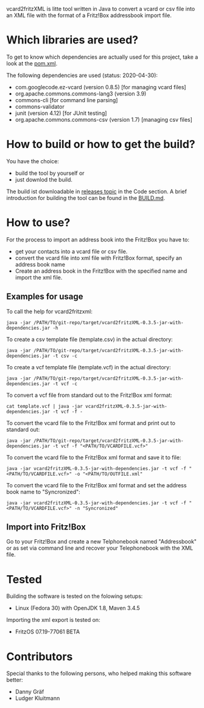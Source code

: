 vcard2fritzXML is litte tool written in Java to convert a vcard or csv file into an XML file with the format of a Fritz!Box addressbook import file. 

# Which libraries are used?
To get to know which dependencies are actually used for this project, take a look at the [pom.xml](https://github.com/berkholz/vcard2fritzXML/blob/master/pom.xml). 

The following dependencies are used (status: 2020-04-30):
* com.googlecode.ez-vcard (version 0.8.5) [for managing vcard files]
* org.apache.commons.commons-lang3 (version 3.9)
* commons-cli [for command line parsing]
* commons-validator 
* junit (version 4.12) [for JUnit testing]
* org.apache.commons.commons-csv (version 1.7) [managing csv files]

# How to build or how to get the build?
You have the choice: 
- build the tool by yourself or 
- just downlod the build. 

The build ist downloadable in [releases topic](https://github.com/berkholz/vcard2fritzXML/releases) in the Code section. 
A brief introduction for building the tool can be found in the [BUILD.md](https://github.com/berkholz/vcard2fritzXML/blob/master/BUILD.md).

# How to use?
For the process to import an address book into the Fritz!Box you have to:
* get your contacts into a vcard file or csv file.
* convert the vcard file into xml file with Fritz!Box format, specify an address book name
* Create an address book in the Fritz!Box with the specified name and import the xml file.

## Examples for usage

To call the help for vcard2fritzxml:

    java -jar /PATH/TO/git-repo/target/vcard2fritzXML-0.3.5-jar-with-dependencies.jar -h


To create a csv template file (template.csv) in the actual directory:

    java -jar /PATH/TO/git-repo/target/vcard2fritzXML-0.3.5-jar-with-dependencies.jar -t csv -c


To create a vcf template file (template.vcf) in the actual directory:

    java -jar /PATH/TO/git-repo/target/vcard2fritzXML-0.3.5-jar-with-dependencies.jar -t vcf -c


To convert a vcf file from standard out to the Fritz!Box xml format:

    cat template.vcf | java -jar vcard2fritzXML-0.3.5-jar-with-dependencies.jar -t vcf -f - 


To convert the vcard file to the Fritz!Box xml format and print out to standard out:

    java -jar /PATH/TO/git-repo/target/vcard2fritzXML-0.3.5-jar-with-dependencies.jar -t vcf -f "<PATH/TO/VCARDFILE.vcf>" 


To convert the vcard file to the Fritz!Box xml format and save it to file:

    java -jar vcard2fritzXML-0.3.5-jar-with-dependencies.jar -t vcf -f "<PATH/TO/VCARDFILE.vcf>" -o "<PATH/TO/OUTFILE.xml"


To convert the vcard file to the Fritz!Box xml format and set the address book name to "Syncronized":

    java -jar vcard2fritzXML-0.3.5-jar-with-dependencies.jar -t vcf -f "<PATH/TO/VCARDFILE.vcf>" -n "Syncronized"


## Import into Fritz!Box
Go to your Fritz!Box and create a new Telphonebook named "Addressbook" or as set via command line and recover your Telephonebook with the XML file.


# Tested 
Building the software is tested on the folowing setups:
* Linux (Fedora 30) with OpenJDK 1.8, Maven 3.4.5 

Importing the xml export is tested on:
* FritzOS 07.19-77061 BETA 


# Contributors
Special thanks to the following persons, who helped making this software better:
* Danny Gräf
* Ludger Kluitmann

